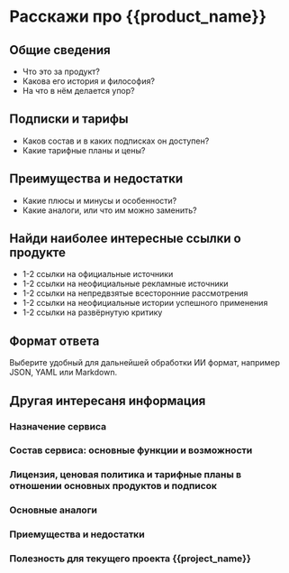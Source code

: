 # Расскажи про {{product_name}}

## Общие сведения

- Что это за продукт?
- Какова его история и философия?
- На что в нём делается упор?

## Подписки и тарифы

- Каков состав и в каких подписках он доступен?
- Какие тарифные планы и цены?

## Преимущества и недостатки

- Какие плюсы и минусы и особенности?
- Какие аналоги, или что им можно заменить?

## Найди наиболее интересные ссылки о продукте

- 1-2 ссылки на официальные источники
- 1-2 ссылки на неофициальные рекламные источники
- 1-2 ссылки на непредвзятые всесторонние рассмотрения
- 1-2 ссылки на неофициальные истории успешного применения
- 1-2 ссылки на развёрнутую критику

## Формат ответа

Выберите удобный для дальнейшей обработки ИИ формат, например JSON, YAML или Markdown.

## Другая интересаня информация

### Назначение сервиса

### Cостав сервиса: основные функции и возможности

### Лицензия, ценовая политика и тарифные планы в отношении основных продуктов и  подписок 

### Основные аналоги

### Приемущества и недостатки

### Полезность для текущего проекта {{project_name}}